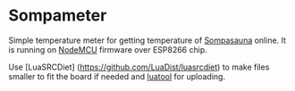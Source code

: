 Sompameter
==========

Simple temperature meter for getting temperature of [Sompasauna](http://www.sompasauna.fi) online.
It is running on [NodeMCU](http://nodemcu.com/index_en.html) firmware over ESP8266 chip.

Use [LuaSRCDiet] (https://github.com/LuaDist/luasrcdiet) to make files smaller to fit the
board if needed and [luatool](https://github.com/4refr0nt/luatool) for uploading.
